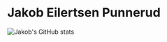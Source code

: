 # Jakob Eilertsen Punnerud

![Jakob's GitHub stats](https://github-readme-stats.vercel.app/api?username=jepunnerud&count_private=true&hide=stars&theme=gruvbox&show_icons=true)
